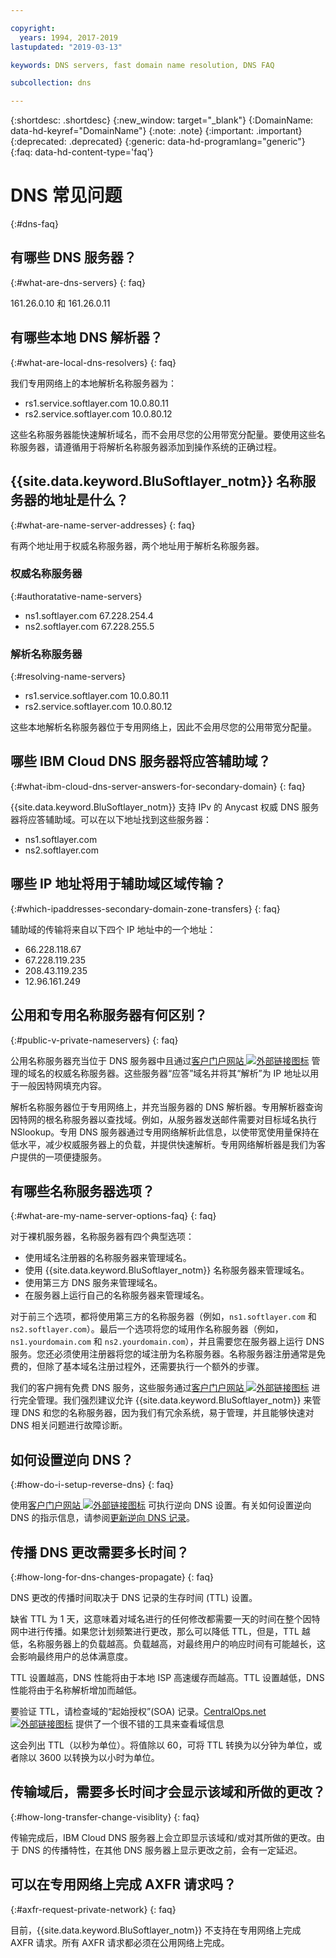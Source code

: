 ```yaml
---

copyright:
  years: 1994, 2017-2019
lastupdated: "2019-03-13"

keywords: DNS servers, fast domain name resolution, DNS FAQ

subcollection: dns

---
```



{:shortdesc: .shortdesc}
{:new_window: target="_blank"}
{:DomainName: data-hd-keyref="DomainName"}
{:note: .note}
{:important: .important}
{:deprecated: .deprecated}
{:generic: data-hd-programlang="generic"}
{:faq: data-hd-content-type='faq'}


# DNS 常见问题
{:#dns-faq}

## 有哪些 DNS 服务器？
{:#what-are-dns-servers}
{: faq}

161.26.0.10 和 161.26.0.11

## 有哪些本地 DNS 解析器？
{:#what-are-local-dns-resolvers}
{: faq}

我们专用网络上的本地解析名称服务器为：

* rs1.service.softlayer.com 10.0.80.11
* rs2.service.softlayer.com 10.0.80.12

这些名称服务器能快速解析域名，而不会用尽您的公用带宽分配量。要使用这些名称服务器，请遵循用于将解析名称服务器添加到操作系统的正确过程。

## {{site.data.keyword.BluSoftlayer_notm}} 名称服务器的地址是什么？
{:#what-are-name-server-addresses}
{: faq}

有两个地址用于权威名称服务器，两个地址用于解析名称服务器。

### 权威名称服务器
{:#authoratative-name-servers}

* ns1.softlayer.com 67.228.254.4
* ns2.softlayer.com 67.228.255.5

### 解析名称服务器
{:#resolving-name-servers}

* rs1.service.softlayer.com 10.0.80.11
* rs2.service.softlayer.com 10.0.80.12

这些本地解析名称服务器位于专用网络上，因此不会用尽您的公用带宽分配量。 

## 哪些 IBM Cloud DNS 服务器将应答辅助域？
{:#what-ibm-cloud-dns-server-answers-for-secondary-domain}
{: faq}

{{site.data.keyword.BluSoftlayer_notm}} 支持 IPv 的 Anycast 权威 DNS 服务器将应答辅助域。可以在以下地址找到这些服务器：

  * ns1.softlayer.com
  * ns2.softlayer.com
  
## 哪些 IP 地址将用于辅助域区域传输？
{:#which-ipaddresses-secondary-domain-zone-transfers}
{: faq}

辅助域的传输将来自以下四个 IP 地址中的一个地址：

* 66.228.118.67
* 67.228.119.235
* 208.43.119.235
* 12.96.161.249

## 公用和专用名称服务器有何区别？
{:#public-v-private-nameservers}
{: faq}

公用名称服务器充当位于 DNS 服务器中且通过[客户门户网站 ![外部链接图标](../../icons/launch-glyph.svg "外部链接图标")](https://{DomainName}/) 管理的域名的权威名称服务器。这些服务器“应答”域名并将其“解析”为 IP 地址以用于一般因特网填充内容。

解析名称服务器位于专用网络上，并充当服务器的 DNS 解析器。专用解析器查询因特网的根名称服务器以查找域。例如，从服务器发送邮件需要对目标域名执行 NSlookup。专用 DNS 服务器通过专用网络解析此信息，以使带宽使用量保持在低水平，减少权威服务器上的负载，并提供快速解析。专用网络解析器是我们为客户提供的一项便捷服务。

## 有哪些名称服务器选项？
{:#what-are-my-name-server-options-faq}
{: faq}

对于裸机服务器，名称服务器有四个典型选项：

* 使用域名注册器的名称服务器来管理域名。
* 使用 {{site.data.keyword.BluSoftlayer_notm}} 名称服务器来管理域名。
* 使用第三方 DNS 服务来管理域名。
* 在服务器上运行自己的名称服务器来管理域名。

对于前三个选项，都将使用第三方的名称服务器（例如，`ns1.softlayer.com` 和 `ns2.softlayer.com`）。最后一个选项将您的域用作名称服务器（例如，`ns1.yourdomain.com` 和 `ns2.yourdomain.com`），并且需要您在服务器上运行 DNS 服务。您还必须使用注册器将您的域注册为名称服务器。名称服务器注册通常是免费的，但除了基本域名注册过程外，还需要执行一个额外的步骤。

我们的客户拥有免费 DNS 服务，这些服务通过[客户门户网站 ![外部链接图标](../../icons/launch-glyph.svg "外部链接图标")](https://{DomainName}/) 进行完全管理。我们强烈建议允许 {{site.data.keyword.BluSoftlayer_notm}} 来管理 DNS 和您的名称服务器，因为我们有冗余系统，易于管理，并且能够快速对 DNS 相关问题进行故障诊断。

## 如何设置逆向 DNS？
{:#how-do-i-setup-reverse-dns}
{: faq}

使用[客户门户网站 ![外部链接图标](../../icons/launch-glyph.svg "外部链接图标")](https://{DomainName}/) 可执行逆向 DNS 设置。有关如何设置逆向 DNS 的指示信息，请参阅[更新逆向 DNS 记录](/docs/infrastructure/dns?topic=dns-update-a-reverse-dns-record)。


## 传播 DNS 更改需要多长时间？
{:#how-long-for-dns-changes-propagate}
{: faq}

DNS 更改的传播时间取决于 DNS 记录的生存时间 (TTL) 设置。

缺省 TTL 为 1 天，这意味着对域名进行的任何修改都需要一天的时间在整个因特网中进行传播。如果您计划频繁进行更改，那么可以降低 TTL，但是，TTL 越低，名称服务器上的负载越高。负载越高，对最终用户的响应时间有可能越长，这会影响最终用户的总体满意度。

TTL 设置越高，DNS 性能将由于本地 ISP 高速缓存而越高。TTL 设置越低，DNS 性能将由于名称解析增加而越低。

要验证 TTL，请检查域的“起始授权”(SOA) 记录。[CentralOps.net ![外部链接图标](../../icons/launch-glyph.svg "外部链接图标")](http://centralops.net/co/) 提供了一个很不错的工具来查看域信息

这会列出 TTL（以秒为单位）。将值除以 60，可将 TTL 转换为以分钟为单位，或者除以 3600 以转换为以小时为单位。


## 传输域后，需要多长时间才会显示该域和所做的更改？
{:#how-long-transfer-change-visiblity}
{: faq}

传输完成后，IBM Cloud DNS 服务器上会立即显示该域和/或对其所做的更改。由于 DNS 的传播特性，在其他 DNS 服务器上显示更改之前，会有一定延迟。

## 可以在专用网络上完成 AXFR 请求吗？
{:#axfr-request-private-network}
{: faq}

目前，{{site.data.keyword.BluSoftlayer_notm}} 不支持在专用网络上完成 AXFR 请求。所有 AXFR 请求都必须在公用网络上完成。

